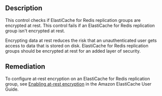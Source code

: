 ## Description

This control checks if ElastiCache for Redis replication groups are encrypted at rest. This control fails if an ElastiCache for Redis replication group isn't encrypted at rest.

Encrypting data at rest reduces the risk that an unauthenticated user gets access to data that is stored on disk. ElastiCache for Redis replication groups should be encrypted at rest for an added layer of security.

## Remediation

To configure at-rest encryption on an ElastiCache for Redis replication group, see [Enabling at-rest encryption](https://docs.aws.amazon.com/AmazonElastiCache/latest/red-ug/at-rest-encryption.html#at-rest-encryption-enable) in the Amazon ElastiCache User Guide.